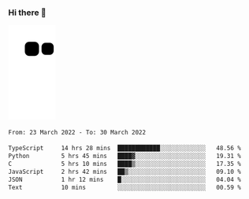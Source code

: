 ### Hi there 👋
![Alt text](https://raw.githubusercontent.com/romain22222/romain22222/output/github-contribution-grid-snake.svg)

<!--START_SECTION:waka-->

```text
From: 23 March 2022 - To: 30 March 2022

TypeScript     14 hrs 28 mins  ████████████░░░░░░░░░░░░░   48.56 %
Python         5 hrs 45 mins   ████▓░░░░░░░░░░░░░░░░░░░░   19.31 %
C              5 hrs 10 mins   ████▒░░░░░░░░░░░░░░░░░░░░   17.35 %
JavaScript     2 hrs 42 mins   ██▒░░░░░░░░░░░░░░░░░░░░░░   09.10 %
JSON           1 hr 12 mins    █░░░░░░░░░░░░░░░░░░░░░░░░   04.04 %
Text           10 mins         ░░░░░░░░░░░░░░░░░░░░░░░░░   00.59 %
```

<!--END_SECTION:waka-->
<!--
**romain22222/romain22222** is a ✨ _special_ ✨ repository because its `README.md` (this file) appears on your GitHub profile.

Here are some ideas to get you started:

- 🔭 I’m currently working on ...
- 🌱 I’m currently learning ...
- 👯 I’m looking to collaborate on ...
- 🤔 I’m looking for help with ...
- 💬 Ask me about ...
- 📫 How to reach me: ...
- 😄 Pronouns: ...
- ⚡ Fun fact: ...
-->
